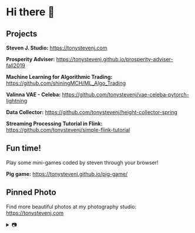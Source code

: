 # Hi there 👋

## Projects

  **Steven J. Studio:** https://tonystevenj.com
  
  **Prosperity Adviser:** https://tonystevenj.github.io/prosperity-adviser-fall2019
  
  **Machine Learning for Algorithmic Trading:** https://github.com/shiningMCH/ML_Algo_Trading
  
  **Valinna VAE - Celeba:** https://github.com/tonystevenj/vae-celeba-pytorch-lightning

  **Data Collector:** https://github.com/tonystevenj/height-collector-spring
  
  **Streaming Processing Tutorial in Flink:** https://github.com/tonystevenj/simple-flink-tutorial
  
  
  
## Fun time!
Play some mini-games coded by steven through your browser!


  **Pig game:** https://tonystevenj.github.io/pig-game/
 
 
 ## Pinned Photo
 
 Find more beautiful photos at my photography studio: https://tonystevenj.com
 
<details>
<summary>📷</summary>
<img src="https://raw.githubusercontent.com/tonystevenj/stevenj-studio-photo/master/portfolio/5.jpg"/>
</details>
<!--
**tonystevenj/tonystevenj** is a ✨ _special_ ✨ repository because its `README.md` (this file) appears on your GitHub profile.

Here are some ideas to get you started:

- 🔭 I’m currently working on ...
- 🌱 I’m currently learning ...
- 👯 I’m looking to collaborate on ...
- 🤔 I’m looking for help with ...
- 💬 Ask me about ...
- 📫 How to reach me: ...
- 😄 Pronouns: ...
- ⚡ Fun fact: ...
-->



兵无常势水无常形, 能因敌变化而取胜者, 谓之神.
